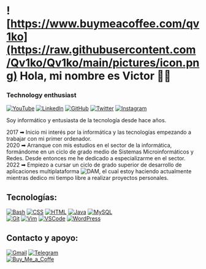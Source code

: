 # ![https://www.buymeacoffee.com/qv1ko](https://raw.githubusercontent.com/Qv1ko/Qv1ko/main/pictures/icon.png) Hola, mi nombre es Victor 👋🏼

### Technology enthusiast
[![YouTube](https://img.shields.io/badge/YouTube-FF0000?style=for-the-badge&logo=youtube&logoColor=white&labelColor=101010)](https://www.youtube.com/@qv1ko)
[![LinkedIn](https://img.shields.io/badge/LinkedIn-0077B5?style=for-the-badge&logo=linkedin&logoColor=white&labelColor=101010)](https://www.linkedin.com/in/qv1ko/)
[![GitHub](https://img.shields.io/badge/GitHub-171515?style=for-the-badge&logo=github&logoColor=white&labelColor=101010)](https://github.com/Qv1ko)
[![Twitter](https://img.shields.io/badge/Twitter-1DA1F2?style=for-the-badge&logo=twitter&logoColor=white&labelColor=101010)](https://twitter.com/qv1ko)
[![Instagram](https://img.shields.io/badge/Instagram-E4405F?style=for-the-badge&logo=instagram&logoColor=white&labelColor=101010)](https://instagram.com/qv1k0)

Soy informático y entusiasta de la tecnología desde hace años.

2017 ➡ Inicio mi interés por la informática y las tecnologías empezando a trabajar con mi primer ordenador.
</br>
2020 ➡ Arranque con mis estudios en el sector de la informática, formándome en un ciclo de grado medio de Sistemas Microinformáticos y Redes. Desde entonces me he dedicado a especializarme en el sector.
</br>
2022 ➡ Empiezo a cursar un ciclo de grado superior de desarrollo de aplicaciones multiplataforma ![DAM](https://github.com/Qv1ko/DAM), el cual estoy haciendo actualmente mientras dedico mi tiempo libre a realizar proyectos personales.
  
## Tecnologías:
[![Bash](https://img.shields.io/badge/Bash-FFED01?style=for-the-badge&logo=linux&logoColor=white&labelColor=101010)]()
[![CSS](https://img.shields.io/badge/CSS-004CE8?style=for-the-badge&logo=css3&logoColor=white&labelColor=101010)]()
[![HTML](https://img.shields.io/badge/HTML-E64C18?style=for-the-badge&logo=html5&logoColor=white&labelColor=101010)]()
[![Java](https://img.shields.io/badge/Java-007396?style=for-the-badge&logo=oracle&logoColor=white&labelColor=101010)]()
[![MySQL](https://img.shields.io/badge/MySQL-4479A1?style=for-the-badge&logo=mysql&logoColor=white&labelColor=101010)]()
</br>
[![Git](https://img.shields.io/badge/Git-F05033?style=for-the-badge&logo=git&logoColor=white&labelColor=101010)]()
[![Vim](https://img.shields.io/badge/Vim-19953F?style=for-the-badge&logo=vim&logoColor=white&labelColor=101010)]()
[![VSCode](https://img.shields.io/badge/Visual_Studio_Code-4EA8F2?style=for-the-badge&logo=visual-studio-code&logoColor=white&labelColor=101010)]()
[![WordPress](https://img.shields.io/badge/WordPress-2E759C?style=for-the-badge&logo=wordpress&logoColor=white&labelColor=101010)]()

## Contacto y apoyo:
[![Gmail](https://img.shields.io/badge/Gmail-Email_personal-D14836?style=for-the-badge&logo=gmail&logoColor=white&labelColor=101010)](mailto:vicgarmur947@gmail.com)
[![Telegram](https://img.shields.io/badge/Telegram-0088CC?style=for-the-badge&logo=telegram&logoColor=white&labelColor=101010)](https://www.linkedin.com/in/qv1ko/)
</br>
[![Buy_Me_a_Coffe](https://img.shields.io/badge/Buy_me_a_coffe-Apoya_mi_trabajo-FFDD00?style=for-the-badge&logo=buy-me-a-coffee&logoColor=white&labelColor=101010)](https://www.buymeacoffee.com/qv1ko)
